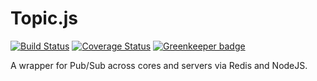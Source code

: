 # Topic.js

[![Build Status](https://travis-ci.org/IMA-WorldHealth/topic.svg?branch=master)](https://travis-ci.org/IMA-WorldHealth/topic)
[![Coverage Status](https://coveralls.io/repos/github/IMA-WorldHealth/topic/badge.svg?branch=master)](https://coveralls.io/github/IMA-WorldHealth/topic?branch=master) [![Greenkeeper badge](https://badges.greenkeeper.io/IMA-WorldHealth/topic.svg)](https://greenkeeper.io/)

A wrapper for Pub/Sub across cores and servers via Redis and NodeJS.
